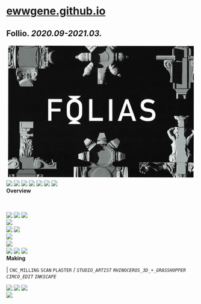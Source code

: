 
# [ewwgene.github.io](https://ewwgene.github.io/)
## Follio. _2020.09-2021.03._
![Follio](/100.jpg)<a href="https://ewwgene.github.io/Follio/101.jpg"><img src="https://ewwgene.github.io/Follio/101.jpg" height="66"></a> <a href="https://ewwgene.github.io/Follio/102.jpg"><img src="https://ewwgene.github.io/Follio/102.jpg" height="66"></a> <a href="https://ewwgene.github.io/Follio/103.jpg"><img src="https://ewwgene.github.io/Follio/103.jpg" height="66"></a> <a href="https://ewwgene.github.io/Follio/104.jpg"><img src="https://ewwgene.github.io/Follio/104.jpg" height="66"></a> <a href="https://ewwgene.github.io/Follio/105.jpg"><img src="https://ewwgene.github.io/Follio/105.jpg" height="66"></a> <a href="https://ewwgene.github.io/Follio/107.jpg"><img src="https://ewwgene.github.io/Follio/107.jpg" height="66"></a> <a href="https://ewwgene.github.io/Follio/109.jpg"><img src="https://ewwgene.github.io/Follio/109.jpg" height="66"></a> 
<br>
**Overview**

<br><br>
<a href="https://ewwgene.github.io/Follio/Making/101.jpg"><img src="https://ewwgene.github.io/Follio/Making/101.jpg" height="66"></a> <a href="https://ewwgene.github.io/Follio/Making/103.jpg"><img src="https://ewwgene.github.io/Follio/Making/103.jpg" height="66"></a> <a href="https://ewwgene.github.io/Follio/Making/105.jpg"><img src="https://ewwgene.github.io/Follio/Making/105.jpg" height="66"></a> <br><a href="https://ewwgene.github.io/Follio/Making/201.jpg"><img src="https://ewwgene.github.io/Follio/Making/201.jpg" height="66"></a> <br><a href="https://ewwgene.github.io/Follio/Making/301.jpg"><img src="https://ewwgene.github.io/Follio/Making/301.jpg" height="66"></a> <a href="https://ewwgene.github.io/Follio/Making/302.jpg"><img src="https://ewwgene.github.io/Follio/Making/302.jpg" height="66"></a> <br><a href="https://ewwgene.github.io/Follio/Making/401.jpg"><img src="https://ewwgene.github.io/Follio/Making/401.jpg" height="66"></a> <br><a href="https://ewwgene.github.io/Follio/Making/501.jpg"><img src="https://ewwgene.github.io/Follio/Making/501.jpg" height="66"></a> <br><a href="https://ewwgene.github.io/Follio/Making/601.jpg"><img src="https://ewwgene.github.io/Follio/Making/601.jpg" height="66"></a> <a href="https://ewwgene.github.io/Follio/Making/602.jpg"><img src="https://ewwgene.github.io/Follio/Making/602.jpg" height="66"></a> <a href="https://ewwgene.github.io/Follio/Making/603.jpg"><img src="https://ewwgene.github.io/Follio/Making/603.jpg" height="66"></a> <br>
**Making**

|
`CNC_MILLING` `SCAN` `PLASTER` 
/
_`STUDIO_ARTIST`_ _`RHINOCEROS_3D_+_GRASSHOPPER`_ _`CIMCO_EDIT`_ _`INKSCAPE`_ 
<br>

<a href="https://ewwgene.github.io/Follio/301.jpg"><img src="https://ewwgene.github.io/Follio/301.jpg" height="66"></a> <a href="https://ewwgene.github.io/Follio/303.jpg"><img src="https://ewwgene.github.io/Follio/303.jpg" height="66"></a> <a href="https://ewwgene.github.io/Follio/305.jpg"><img src="https://ewwgene.github.io/Follio/305.jpg" height="66"></a> 
<br>
<a href="https://ewwgene.github.io/Follio/401.jpg"><img src="https://ewwgene.github.io/Follio/401.jpg" height="66"></a> 
